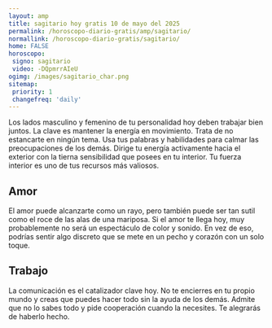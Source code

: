 ```yaml
---
layout: amp
title: sagitario hoy gratis 10 de mayo del 2025 
permalink: /horoscopo-diario-gratis/amp/sagitario/
normallink: /horoscopo-diario-gratis/sagitario/
home: FALSE
horoscopo:
 signo: sagitario
 video: -DQpmrrAIeU
ogimg: /images/sagitario_char.png
sitemap:
 priority: 1
 changefreq: 'daily'
---
```



Los lados masculino y femenino de tu personalidad hoy deben trabajar bien juntos. La clave es mantener la energía en movimiento. Trata de no estancarte en ningún tema. Usa tus palabras y habilidades para calmar las preocupaciones de los demás. Dirige tu energía activamente hacia el exterior con la tierna sensibilidad que posees en tu interior. Tu fuerza interior es uno de tus recursos más valiosos.

## Amor

El amor puede alcanzarte como un rayo, pero también puede ser tan sutil como el roce de las alas de una mariposa. Si el amor te llega hoy, muy probablemente no será un espectáculo de color y sonido. En vez de eso, podrías sentir algo discreto que se mete en un pecho y corazón con un solo toque.

## Trabajo

La comunicación es el catalizador clave hoy. No te encierres en tu propio mundo y creas que puedes hacer todo sin la ayuda de los demás. Admite que no lo sabes todo y pide cooperación cuando la necesites. Te alegrarás de haberlo hecho.